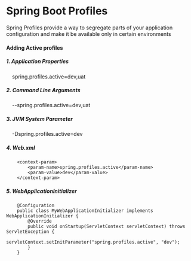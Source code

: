 # Spring Boot Profiles

Spring Profiles provide a way to segregate parts of your application configuration and make it be available only in certain environments

#### Adding Active profiles  

##### 1. Application Properties  #####
 &nbsp;&nbsp;&nbsp;&nbsp;spring.profiles.active=dev,uat  	
##### 2. Command Line Arguments #####	
&nbsp;&nbsp;&nbsp;&nbsp;--spring.profiles.active=dev,uat  
##### 3. JVM System Parameter #####		
&nbsp;&nbsp;&nbsp;&nbsp;-Dspring.profiles.active=dev
##### 4. Web.xml ##### 
		<context-param>
    		<param-name>spring.profiles.active</param-name>
    		<param-value>dev</param-value>
		</context-param>         
##### 5. WebApplicationInitializer #####
   				
		@Configuration
		public class MyWebApplicationInitializer implements WebApplicationInitializer {
	   		@Override
	   		public void onStartup(ServletContext servletContext) throws ServletException {
	        		servletContext.setInitParameter("spring.profiles.active", "dev");
	    	}
		}                                          
				